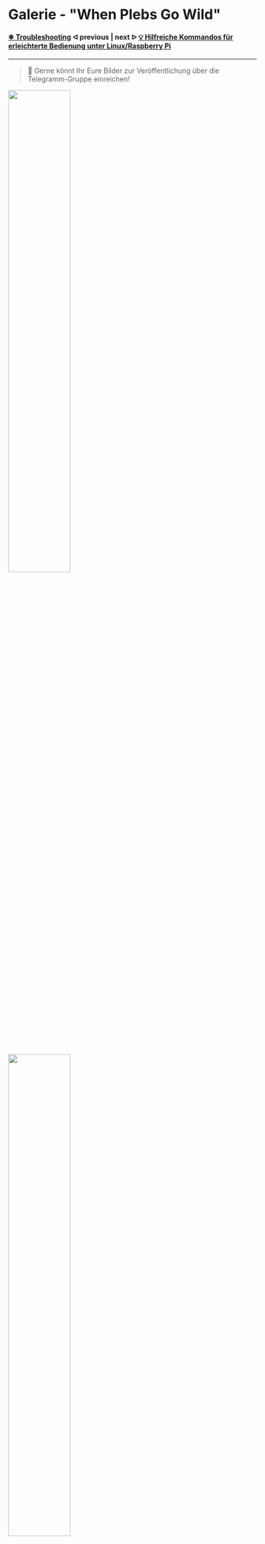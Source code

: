 # Galerie - "When Plebs Go Wild"

#### [❄ Troubleshooting](/troubleshooting.md)  ᐊ  previous | next  ᐅ  [💡 Hilfreiche Kommandos für erleichterte Bedienung unter Linux/Raspberry Pi](LinuxCommands.md)

---

> :memo: Gerne könnt Ihr Eure Bilder zur Veröffentlichung über die Telegramm-Gruppe einreichen!

<img src=".assets/Galerie_001.jpg" alt="" width="50%" />

<!--<img src=".assets/Galerie_002.jpg" alt="" width="70%" />-->

<img src=".assets/Galerie_003.jpg" alt="" width="50%" /> 

<img src=".assets/Galerie_004.jpg" alt="" width="50%" />

<img src=".assets/Galerie_006.jpg" alt="" width="50%" />

<img src=".assets/Galerie_007.jpg" alt="" width="50%" />

<img src=".assets/Galerie_008.jpg" alt="" width="50%" />

<img src=".assets/Galerie_009.jpg" alt="" width="50%" />

<img src=".assets/Galerie_010.jpg" alt="" width="50%" />

<img src=".assets/Galerie_011.jpg" alt="" width="50%" />

<img src=".assets/Galerie_012.jpg" alt="" width="50%" />

<img src=".assets/Galerie_013.jpg" alt="" width="50%" />

<img src=".assets/Galerie_013_1.jpg" alt="" width="50%" />

<img src=".assets/Galerie_013_2.jpg" alt="" width="50%" />

<img src=".assets/Galerie_014.jpg" alt="" width="50%" />

<img src=".assets/Galerie_015.jpg" alt="" width="50%" />

---

#### [❄ Troubleshooting](/troubleshooting.md)  ᐊ  previous | next  ᐅ  [💡 Hilfreiche Kommandos für erleichterte Bedienung unter Linux/Raspberry Pi](LinuxCommands.md)

